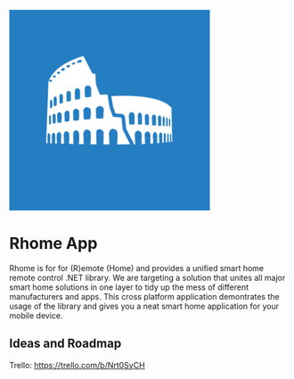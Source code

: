 ![logo]
# Rhome App
Rhome is for for (R)emote (Home) and provides a unified smart home remote control .NET library. We are targeting a solution that unites all major smart home solutions in one layer to tidy up the mess of different manufacturers and apps. This cross platform application demontrates the usage of the library and gives you a neat smart home application for your mobile device.

## Ideas and Roadmap
Trello: https://trello.com/b/Nrt0SyCH


[logo]: https://raw.githubusercontent.com/Thepagedot/Rhome/master/Design/Logo.png "Logo"

